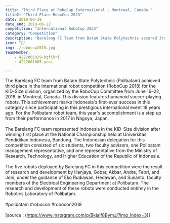 ```yaml
---
title: "Third Place at RoboCup International - Montreal, Canada "
title2: "Third Place RoboCup 2023"
date: 2018-06-18
date_end: 2018-06-22
competition: "International RoboCup 2023"
category: "Competition"
description: "Barelang FC Team from Batam State Polytechnic secured 3rd place in the Kid-Size division at RoboCup 2018 in Montreal, marking Indonesia’s first-ever achievement in this category. The team’s victory comes after winning the National Championship at Universitas Pendidikan Indonesia, Bandung."
icon: "🥉"
img: ./robocup2018.jpg
teamMember: 
    - 4222001029-bgfikri
    - 4222001005-yeni

---
```

The Barelang FC team from Batam State Polytechnic (Polibatam) achieved third place in the international robot competition (RoboCup 2018) for the KID-Size division, organized by the RoboCup Committee from June 16–22, 2018, in Montreal, Canada. This division features humanoid soccer-playing robots. This achievement marks Indonesia's first-ever success in this category since participating in this prestigious international event 18 years ago. For the Polibatam robot team, this year's accomplishment is a step up from their performance in 2017 in Nagoya, Japan.
<br/>
<br/>
The Barelang FC team represented Indonesia in the KID-Size division after winning first place at the National Championship held at Universitas Pendidikan Indonesia, Bandung. The Indonesian delegation for this competition consisted of six students, two faculty advisors, one Polibatam management representative, and one representative from the Ministry of Research, Technology, and Higher Education of the Republic of Indonesia.
<br/>
<br/>
The five robots deployed by Barelang FC in this competition were the result of research and development by Hanjaya, Gobar, Akbar, Andre, Febri, and Joni, under the guidance of Eko Rudiawan, Hedawan, and Susanto, faculty members of the Electrical Engineering Department at Polibatam. The research and development of these robots were conducted entirely in the Robotics Laboratory of Polibatam.
<br/>
<br/>
#polibatam #robocon #robocon2018
<br/>
<br/>
[source : (https://www.instagram.com/p/Bkjaif8BymJ/?img_index=3)]